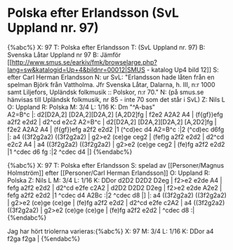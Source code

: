# Polska efter Erlandsson (SvL Uppland nr. 97)

{%abc%}
X: 97
T: Polska efter Erlandsson
T: (SvL Uppland nr. 97)
B: Svenska Låtar Uppland nr 97
B: Jämför [[http://www.smus.se/earkiv/fmk/browselarge.php?lang=sw&katalogid=Up+4&bildnr=00012|SMUS - katalog Up4 bild 12]]
S: efter Carl Herman Erlandsson
N: ur SvL: "Erlandsson hade låten från en spelman Björk från Vattholma. Jfr Svenska Låtar, Dalarna, h. III, n:r 1000 samt Liljefors, Upländsk folkmusik :: Polskor, n:r 70."
N: (på smus.se hänvisas till Upländsk folkmusik, nr 85 - inte 70 som det står i SvL)
Z: Nils L
O: Uppland
R: Polska
M: 3/4
L: 1/16
K: Dm
"^A-bas" \
A2=B^c |: d2[D2A,2] [D2A,2][D2A,2] [A,2D2]fg | f2e2 A2A2 A4 | (f{gf})efg a2f2 e2d2 | d2^cd e2c2 A2=B^c |
          d2[D2A,2] [D2A,2][D2A,2] [A,2D2]fg | f2e2 A2A2 A4 | (f{gf})efg a2f2 e2d2 |1 (^cd)ec d4 A2=B^c :|2 
(^cd)ec d6fg |: a4 ((3f2g2a2) ((3f2g2a2) |  g2>e2 (ce)ge ceg2 | 
(fef)g a2f2 e2d2 | d2^cd e2c2 A4 | a4 ((3f2g2a2) ((3f2g2a2) |  g2>e2 (ce)ge ceg2 | 
(fe)fg a2f2 e2d2 |1 ^cdec d6 fg :|2 ^cdec d4 |]
{%endabc%}


{%abc%}
X: 97
T: Polska efter Erlandsson
S: spelad av [[Personer/Magnus Holmström]] efter [[Personer/Carl Herman Erlandsson]]
O: Uppland
R: Polska
Z: Nils L
M: 3/4
L: 1/16
K: DDor
d2D2 D2D2 D2eg | f2>e2 e2de A4   | fefg a2f2 e2d2 | d2^cd e2fe c2A2 |
d2D2 D2D2 D2eg | f2>e2 e2de A2e2 | fefg a2f2 e2d2 |1 ^cdec d4 A2Bc :|2 ^cdec d8 |]
|: a4 ((3f2g2a2) ((3f2g2a2) | g2>e2 (ce)ge (ce)ge | (fe)fg a2f2 e2d2 | d2^cd e2fe c2A2 |
   a4 ((3f2g2a2) ((3f2g2a2) | g2>e2 (ce)ge (ce)ge | (fe)fg a2f2 e2d2 | ^cdec d8 :| 
{%endabc%}

Jag har hört triolerna varieras:{%abc%}
X: 97
M: 3/4
L: 1/16
K: DDor
a4 f2ga f2ga |
{%endabc%}


